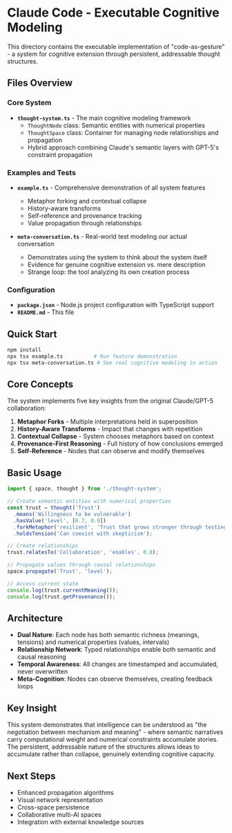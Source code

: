 # Claude Code - Executable Cognitive Modeling

This directory contains the executable implementation of "code-as-gesture" - a system for cognitive extension through persistent, addressable thought structures.

## Files Overview

### Core System
- **`thought-system.ts`** - The main cognitive modeling framework
  - `ThoughtNode` class: Semantic entities with numerical properties
  - `ThoughtSpace` class: Container for managing node relationships and propagation
  - Hybrid approach combining Claude's semantic layers with GPT-5's constraint propagation

### Examples and Tests
- **`example.ts`** - Comprehensive demonstration of all system features
  - Metaphor forking and contextual collapse
  - History-aware transforms
  - Self-reference and provenance tracking
  - Value propagation through relationships

- **`meta-conversation.ts`** - Real-world test modeling our actual conversation
  - Demonstrates using the system to think about the system itself
  - Evidence for genuine cognitive extension vs. mere description
  - Strange loop: the tool analyzing its own creation process

### Configuration
- **`package.json`** - Node.js project configuration with TypeScript support
- **`README.md`** - This file

## Quick Start

```bash
npm install
npx tsx example.ts          # Run feature demonstration
npx tsx meta-conversation.ts # See real cognitive modeling in action
```

## Core Concepts

The system implements five key insights from the original Claude/GPT-5 collaboration:

1. **Metaphor Forks** - Multiple interpretations held in superposition
2. **History-Aware Transforms** - Impact that changes with repetition
3. **Contextual Collapse** - System chooses metaphors based on context
4. **Provenance-First Reasoning** - Full history of how conclusions emerged
5. **Self-Reference** - Nodes that can observe and modify themselves

## Basic Usage

```typescript
import { space, thought } from './thought-system';

// Create semantic entities with numerical properties
const trust = thought('Trust')
  .means('Willingness to be vulnerable')
  .hasValue('level', [0.7, 0.9])
  .forkMetaphor('resilient', 'Trust that grows stronger through testing')
  .holdsTension('Can coexist with skepticism');

// Create relationships
trust.relatesTo('Collaboration', 'enables', 0.8);

// Propagate values through causal relationships
space.propagate('Trust', 'level');

// Access current state
console.log(trust.currentMeaning());
console.log(trust.getProvenance());
```

## Architecture

- **Dual Nature**: Each node has both semantic richness (meanings, tensions) and numerical properties (values, intervals)
- **Relationship Network**: Typed relationships enable both semantic and causal reasoning
- **Temporal Awareness**: All changes are timestamped and accumulated, never overwritten
- **Meta-Cognition**: Nodes can observe themselves, creating feedback loops

## Key Insight

This system demonstrates that intelligence can be understood as "the negotiation between mechanism and meaning" - where semantic narratives carry computational weight and numerical constraints accumulate stories. The persistent, addressable nature of the structures allows ideas to accumulate rather than collapse, genuinely extending cognitive capacity.

## Next Steps

- Enhanced propagation algorithms
- Visual network representation
- Cross-space persistence
- Collaborative multi-AI spaces
- Integration with external knowledge sources